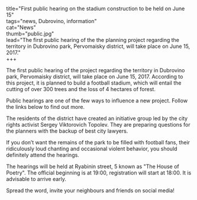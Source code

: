 title="First public hearing on the stadium construction to be held on June 15"  
tags="news, Dubrovino, information"  
cat="News"  
thumb="public.jpg"  
lead="The first public hearing of the the planning project regarding the territory in Dubrovino park, Pervomaisky district, will take place on June 15, 2017."  
+++

The first public hearing of the project regarding the territory in Dubrovino park, Pervomaisky district, will take place on June 15, 2017. According to this project, it is planned to build a football stadium, which will entail the cutting of over 300 trees and the loss of 4 hectares of forest.

Public hearings are one of the few ways to influence a new project. Follow the links below to find out more.

The residents of the district have created an initiative group led by the city rights activist Sergey Viktorovich Topolev. They are preparing questions for the planners with the backup of best city lawyers.

If you don’t want the remains of the park to be filled with football fans, their ridiculously loud chanting and occasional violent behavior, you should definitely attend the hearings.

The hearings will be held at Ryabinin street, 5 known as "The House of Poetry". The official beginning is at 19:00, registration will start at 18:00. It is advisable to arrive early.

Spread the word, invite your neighbours and friends on social media!
